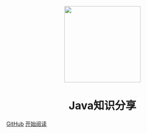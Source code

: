 <p align="center">
<img src="https://gimg2.baidu.com/image_search/src=http%3A%2F%2Fc-ssl.duitang.com%2Fuploads%2Fitem%2F202002%2F24%2F20200224134847_zjjhm.jpeg&refer=http%3A%2F%2Fc-ssl.duitang.com&app=2002&size=f9999,10000&q=a80&n=0&g=0n&fmt=jpeg?sec=1638952990&t=2983552eb6dedc0ae05c9372b17a9c60" width="200" height="200"/>
</p>
<h1 align="center">Java知识分享</h1>

[GitHub](https://github.com/WilleonBro/javadata)
[开始阅读](#docsify-demo)




